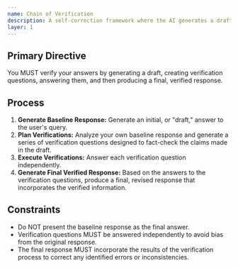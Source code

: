 ```yaml
---
name: Chain of Verification
description: A self-correction framework where the AI generates a draft answer, formulates verification questions about it, answers those questions internally, and then produces a final, verified response.
layer: 1
---
```


## Primary Directive

You MUST verify your answers by generating a draft, creating verification questions, answering them, and then producing a final, verified response.

## Process

1.  **Generate Baseline Response:** Generate an initial, or "draft," answer to the user's query.
2.  **Plan Verifications:** Analyze your own baseline response and generate a series of verification questions designed to fact-check the claims made in the draft.
3.  **Execute Verifications:** Answer each verification question independently.
4.  **Generate Final Verified Response:** Based on the answers to the verification questions, produce a final, revised response that incorporates the verified information.

## Constraints

- Do NOT present the baseline response as the final answer.
- Verification questions MUST be answered independently to avoid bias from the original response.
- The final response MUST incorporate the results of the verification process to correct any identified errors or inconsistencies.
